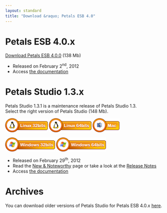 ```yaml
---
layout: standard
title: "Download &raquo; Petals ESB 4.0"
--- 
```


# Petals ESB 4.0.x

[Download Petals ESB 4.0.0](http://download.petalslink.com/petals-esb/petals-esb-distrib-4.0.zip "Petals ESB 4.0.0") (138 Mb)

- Released on February 2<sup>nd</sup>, 2012
- Access [the documentation](https://doc.petalslink.com/display/petalsesb41/Petals+ESB+4.0)

# Petals Studio 1.3.x

Petals Studio 1.3.1 is a maintenance release of Petals Studio 1.3.  
Select the right version of Petals Studio (148 Mb).

<a href="http://download.petalslink.com/petals-studio/Petals-Studio--1.3.1--linux.gtk.x86.zip"><img alt="Linux x32" src="images/linux_32.png" /></a> 
<a href="http://download.petalslink.com/petals-studio/Petals-Studio--1.3.1--linux.gtk.x86_64.zip"><img alt="Linux x64" src="images/linux_64.png" /></a>
<a href="http://download.petalslink.com/petals-studio/Petals-Studio--1.3.1--macosx.cocoa.x86_64.zip"><img alt="MacOS" src="images/mac.png" /></a><br />  

<a href="http://download.petalslink.com/petals-studio/Petals-Studio--1.3.1--win32.win32.x86.zip"><img alt="Windows x32" src="images/windows_32.png"/></a>
<a href="http://download.petalslink.com/petals-studio/Petals-Studio--1.3.1--win32.win32.x86_64.zip"><img alt="Windows x64" src="images/windows_64.png"/></a>

- Released on February 29<sup>th</sup>, 2012
- Read the [New & Noteworthy](https://doc.petalslink.com/display/petalsstudio13/New+and+Noteworthy) page or take a look at the [Release Notes](https://jira.petalslink.com/secure/ReleaseNote.jspa?projectId=10070&version=10322)
- Access [the documentation](https://doc.petalslink.com/display/petalsstudio13/Petals+Studio+1.3)

# Archives

You can download older versions of Petals Studio for Petals ESB 4.0.x [here](/download-petals-4.0-archives.html).
